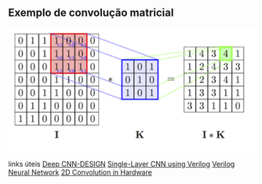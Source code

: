 ## Exemplo de convolução matricial
<img title="Exemplo de convolução matricial" alt="Alt text" src="images/conv.png">


links úteis
[Deep CNN-DESIGN](https://www.baeldung.com/cs/deep-cnn-design)
[Single-Layer CNN using Verilog](https://santoshsrivatsan24.github.io/ece564_project1.html)
[Verilog Neural Network](https://yycho0108.github.io/CompArchNeuralNet/)
[2D Convolution in Hardware](https://sistenix.com/sobel.html)


